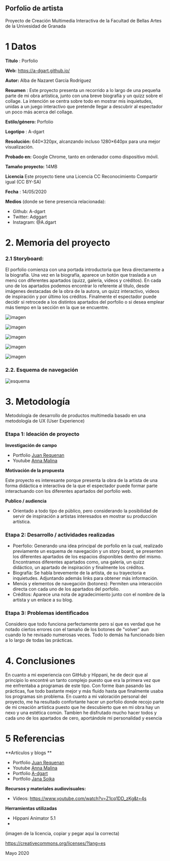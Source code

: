 ## Porfolio de artista

Proyecto de Creación Multimedia Interactiva de la  Facultad de Bellas Artes de la Univesidad de Granada



# 1 Datos 



**Titulo** : Porfolio

**Web:**   https://a-dgart.github.io/

**Autor:**  Alba de Nazaret García Rodríguez

**Resumen** : Este proyecto presenta un recorrido a lo largo de una pequeña parte de mi obra artística, junto con una breve biografía y un quizz sobre el collage. La intención se centra sobre todo en mostrar mis inquietudes, unidas a un juego interactivo que pretende llegar a descubrir al espectador un poco más acerca del collage. 

**Estilo/género:**  Porfolio

**Logotipo** : A-dgart


**Resolución:** 640×320px, alcanzando incluso 1280×640px para una mejor visualización.

**Probado en:**   Google Chrome, tanto en ordenador como dispositivo móvil.

**Tamaño proyecto:** 14MB 

**Licencia** Este proyecto tiene una Licencia CC Reconocimiento Compartir igual (CC BY-SA)

**Fecha** : 14/05/2020

**Medios** (donde se tiene presencia relacionada):

- Github: A-dgart
- Twitter: Adggart
- Instagram: @A.dgart




# 2. Memoria del proyecto 

### 2.1 Storyboard: 
El porfolio comienza con una portada introductoria que lleva directamente a la biografía. Una vez en la biografía, aparece un botón que traslada a un menú con diferentes apartados (quizz, galería, vídeos y créditos). En cada uno de los apartados podemos encontrar lo referente al título, desde imágenes destacadas de la obra de la autora, un quizz interactivo, videos de inspiración y por último los créditos. Finalmente el espectador puede decidir si retrocede a los distintos apartados del porfolio o si desea emplear más tiempo en la sección en la que se encuentre. 

![imagen](https://github.com/A-dgart/A-dgart.github.io/blob/master/Captura%20de%20pantalla%20(93).png)

![imagen](https://github.com/A-dgart/A-dgart.github.io/blob/master/Captura%20de%20pantalla%20(94).png)

![imagen](https://github.com/A-dgart/A-dgart.github.io/blob/master/Captura%20de%20pantalla%20(95).png)

![imagen](https://github.com/A-dgart/A-dgart.github.io/blob/master/Captura%20de%20pantalla%20(96).png)

![imagen](https://github.com/A-dgart/A-dgart.github.io/blob/master/Captura%20de%20pantalla%20(97).png)


### 2.2. Esquema de navegación 

![esquema](https://github.com/A-dgart/A-dgart.github.io/blob/master/Untitled%20Diagram.png)


# 3. Metodología
Metodología de desarrollo de productos multimedia basado en una metodología de UX (User Experience)



### Etapa 1: Ideación de proyecto

**Investigación de campo** 

- Portfolio [Juan Requenan](https://thereyouwere.tumblr.com/tagged/book) 
- Youtube [Anna Malina](https://www.youtube.com/channel/UCmOfeJWr_qtkOyhxh9EY9Bg) 


**Motivación de la propuesta** 

Este  proyecto es interesante porque presenta la obra de la artista de una forma didáctica e interactiva de la que el espectador puede formar parte interactuando con los diferentes apartados del porfolio web.


**Publico / audiencia**

- Orientado a todo tipo de público, pero considerando la posibilidad de servir de inspiración a artistas interesados en mostrar su producción artística. 





### Etapa 2: Desarrollo / actividades realizadas

- Poerfolio: Generando una idea principal de porfolio en la cual, realizado previamente un esquema de navegación y un story board, se presenten los diferentes apartados de los espacios disponibles dentro del mismo. Encontramos diferentes apartados como, una galería, un quizz didáctico, un apartado de inspiración y finalmente los créditos.   
- Biografía: Se habla brevemente de la artista, de su trayectoria e inquietudes. Adjuntando además links para obtener más información.  
- Menús y elementos de navegación (botones): Permiten una interacción directa con cada uno de los apartados del porfolio. 
- Créditos: Aparece una nota de agradecimiento junto con el nombre de la artista y un enlace a su blog.



### Etapa 3: Problemas identificados

Considero que todo funciona perfectamente pero sí que es verdad que he notado ciertos errores con el tamaño de los botones de "volver" aun cuando lo he revisado numerosas veces. Todo lo demás ha funcionado bien a lo largo de todas las prácticas.



# 4. Conclusiones 

En cuanto a mi experiencia con GitHub y Hippani, he de decir que al principio lo encontré un tanto complejo puesto que era la primera vez que me enfrentaba a programas de este tipo. Con forme iban pasando las prácticas, fue todo bastante mejor y más fluido hasta que finalmente usaba los programas sin problema. En cuanto a mi valoración personal del proyecto, me ha resultado confortante hacer un porfolio donde recojo parte de mi creación artística puesto que he descubierto que en mi obra hay un nexo y una estética común. Tambíen he disfrutado mucho hacer todos y cada uno de los apartados de cero, aportándole mi personalidad y esencia




# 5 Referencias 

**Artículos y blogs ** 

- Portfolio [Juan Requenan](https://thereyouwere.tumblr.com/tagged/book) 
- Youtube [Anna Malina](https://www.youtube.com/channel/UCmOfeJWr_qtkOyhxh9EY9Bg)
- Portfolio [A-dgart](https://permanente-impermanencia.tumblr.com/) 
- Portfolio [Jana Sojka](https://janasojka.tumblr.com/) 

 
 

**Recursos y materiales audiovisuales:**

- Vídeos: https://www.youtube.com/watch?v=Z1cq1DD_zKg&t=4s


**Herramientas utilizadas**

- Hippani Animator 5.1
- 



(imagen de la licencia, copiar y pegar aquí la correcta)

https://creativecommons.org/licenses/?lang=es

Mayo 2020
